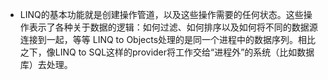 - LINQ的基本功能就是创建操作管道，以及这些操作需要的任何状态。这些操作表示了各种关于数据的逻辑：如何过滤、如何排序以及如何将不同的数据源连接到一起，等等
   LINQ to Objects处理的是同一个进程中的数据序列。相比之下，像LINQ to SQL这样的provider将工作交给“进程外”的系统（比如数据库）去处理。

